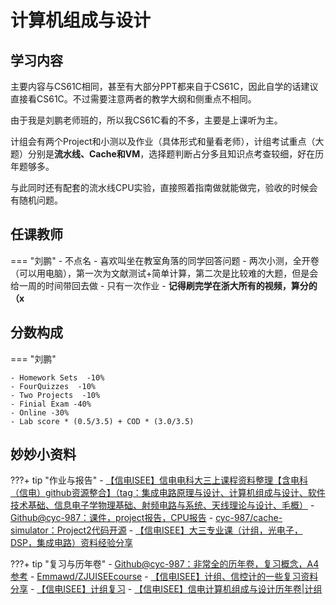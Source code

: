 # 计算机组成与设计

## 学习内容
主要内容与CS61C相同，甚至有大部分PPT都来自于CS61C，因此自学的话建议直接看CS61C。不过需要注意两者的教学大纲和侧重点不相同。

由于我是刘鹏老师班的，所以我CS61C看的不多，主要是上课听为主。

计组会有两个Project和小测以及作业（具体形式和量看老师），计组考试重点（大题）分别是**流水线、Cache和VM**，选择题判断占分多且知识点考查较细，好在历年题够多。

与此同时还有配套的流水线CPU实验，直接照着指南做就能做完，验收的时候会有随机问题。

## 任课教师

=== "刘鹏"
    - 不点名
    - 喜欢叫坐在教室角落的同学回答问题
    - 两次小测，全开卷（可以用电脑），第一次为文献测试+简单计算，第二次是比较难的大题，但是会给一周的时间带回去做
    - 只有一次作业
    - **记得刷完学在浙大所有的视频，算分的（x**

## 分数构成

=== "刘鹏"
    
    - Homework Sets  -10%
    - FourQuizzes  -10%
    - Two Projects  -10%
    - Finial Exam -40%
    - Online -30%
    - Lab score * (0.5/3.5) + COD * (3.0/3.5) 

## 妙妙小资料

???+ tip "作业与报告"
    - [【信电ISEE】信电电科大三上课程资料整理【含电科（信电）github资源整合】（tag：集成电路原理与设计、计算机组成与设计、软件技术基础、信息电子学物理基础、射频电路与系统、天线理论与设计、毛概）](https://www.cc98.org/topic/6090209)
    - [Github@cyc-987：课件，project报告，CPU报告](https://github.com/cyc-987/ZJU-ISEE-Res/tree/main/%E8%AE%A1%E7%BB%84)
    - [cyc-987/cache-simulator：Project2代码开源](https://github.com/cyc-987/cache-simulator)
    - [【信电ISEE】大三专业课（计组，光电子，DSP，集成电路）资料经验分享](https://www.cc98.org/topic/5705920)

???+ tip "复习与历年卷"
    - [Github@cyc-987：非常全的历年卷，复习概念，A4参考](https://github.com/cyc-987/ZJU-ISEE-Res/tree/main/%E8%AE%A1%E7%BB%84)
    - [Emmawd/ZJUISEEcourse](https://gitee.com/emmawd/ZJUISEEcourse/tree/Course3-up/%E8%AE%A1%E7%AE%97%E6%9C%BA%E7%BB%84%E6%88%90%E4%B8%8E%E8%AE%BE%E8%AE%A1-%E5%88%98%E9%B9%8F)
    - [【信电ISEE】计组、信控计的一些复习资料分享](https://www.cc98.org/topic/5027954)
    - [【信电ISEE】计组复习](https://www.cc98.org/topic/5029675)
    - [【信电ISEE】信电计算机组成与设计历年卷|计组](https://www.cc98.org/topic/5744214)